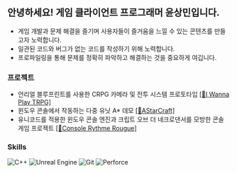 ## 안녕하세요! 게임 클라이언트 프로그래머 윤상민입니다.

* 게임 개발과 문제 해결을 즐기며 사용자들이 즐거움을 느낄 수 있는 콘텐츠를 만들고자 노력합니다.
* 일관된 코드와 버그가 없는 코드를 작성하기 위해 노력합니다.
* 프로파일링을 통해 문제를 정확히 파악하고 해결하는 것을 중요하게 여깁니다.

### 프로젝트
* 언리얼 블루프린트를 사용한 CRPG 카메라 및 전투 시스템 프로토타입 [[🔗I Wanna Play TRPG]](https://github.com/yoonsangmin/IWannaPlayTRPG)
* 윈도우 콘솔에서 작동하는 다중 유닛 A* 데모 [[🔗AStarCraft]](https://github.com/yoonsangmin/AlgorithmPractice)
* 유니코드를 적용한 윈도우 콘솔 엔진과 크립트 오브 더 네크로댄서를 모방한 콘솔 게임 프로젝트 [[🔗Console Rythme Rougue]](https://github.com/yoonsangmin/ConsoleRythmeRogue)

### Skills
![C++](https://img.shields.io/badge/C%2B%2B-00599C?style=for-the-badge&logo=C%2B%2B&labelColor=black)
![Unreal Engine](https://img.shields.io/badge/Unreal_Engine-0E1128?style=for-the-badge&logo=unrealengine&labelColor=black)
![Git](https://img.shields.io/badge/Git-F05032?style=for-the-badge&logo=Git&labelColor=black)
![Perforce](https://img.shields.io/badge/Perforce-404040?style=for-the-badge&logo=Perforce&labelColor=black)
